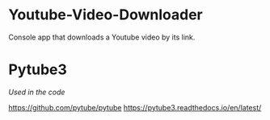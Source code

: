 # Youtube-Video-Downloader
Console app that downloads a Youtube video by its link. 

# Pytube3
*Used in the code*

https://github.com/pytube/pytube
https://pytube3.readthedocs.io/en/latest/
